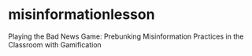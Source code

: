 # misinformationlesson
Playing the Bad News Game: Prebunking Misinformation Practices in the Classroom with Gamification
